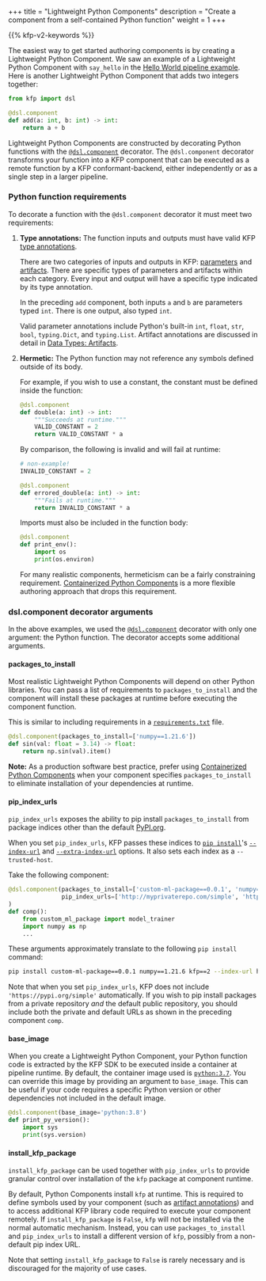 +++
title = "Lightweight Python Components"
description = "Create a component from a self-contained Python function"
weight = 1
+++

{{% kfp-v2-keywords %}}

The easiest way to get started authoring components is by creating a Lightweight Python Component. We saw an example of a Lightweight Python Component with `say_hello` in the [Hello World pipeline example][hello-world-pipeline]. Here is another Lightweight Python Component that adds two integers together:

```python
from kfp import dsl

@dsl.component
def add(a: int, b: int) -> int:
    return a + b
```

Lightweight Python Components are constructed by decorating Python functions with the [`@dsl.component`][dsl-component] decorator. The `@dsl.component` decorator transforms your function into a KFP component that can be executed as a remote function by a KFP conformant-backend, either independently or as a single step in a larger pipeline.

### Python function requirements
To decorate a function with the `@dsl.component` decorator it must meet two requirements:

1. **Type annotations:** The function inputs and outputs must have valid KFP [type annotations][data-types].

    There are two categories of inputs and outputs in KFP: [parameters][parameters] and [artifacts][artifacts]. There are specific types of parameters and artifacts within each category. Every input and output will have a specific type indicated by its type annotation.

    In the preceding `add` component, both inputs `a` and `b` are parameters typed `int`. There is one output, also typed `int`.

    Valid parameter annotations include Python's built-in `int`, `float`, `str`, `bool`, `typing.Dict`, and `typing.List`. Artifact annotations are discussed in detail in [Data Types: Artifacts][artifacts].

2. **Hermetic:** The Python function may not reference any symbols defined outside of its body.

    For example, if you wish to use a constant, the constant must be defined inside the function:

    ```python
    @dsl.component
    def double(a: int) -> int:
        """Succeeds at runtime."""
        VALID_CONSTANT = 2
        return VALID_CONSTANT * a
    ```

    By comparison, the following is invalid and will fail at runtime:

    ```python
    # non-example!
    INVALID_CONSTANT = 2

    @dsl.component
    def errored_double(a: int) -> int:
        """Fails at runtime."""
        return INVALID_CONSTANT * a
    ```

    Imports must also be included in the function body:

    ```python
    @dsl.component
    def print_env():
        import os
        print(os.environ)
    ```

    For many realistic components, hermeticism can be a fairly constraining requirement. [Containerized Python Components][containerized-python-components] is a more flexible authoring approach that drops this requirement.

### dsl.component decorator arguments
In the above examples, we used the [`@dsl.component`][dsl-component] decorator with only one argument: the Python function. The decorator accepts some additional arguments.

#### packages_to_install

Most realistic Lightweight Python Components will depend on other Python libraries. You can pass a list of requirements to `packages_to_install` and the component will install these packages at runtime before executing the component function.

This is similar to including requirements in a [`requirements.txt`][requirements-txt] file.

```python
@dsl.component(packages_to_install=['numpy==1.21.6'])
def sin(val: float = 3.14) -> float:
    return np.sin(val).item()
```

**Note:** As a production software best practice, prefer using [Containerized Python Components][containerized-python-components] when your component specifies `packages_to_install` to eliminate installation of your dependencies at runtime.

#### pip_index_urls

`pip_index_urls` exposes the ability to pip install `packages_to_install` from package indices other than the default [PyPI.org][pypi-org].

When you set `pip_index_urls`, KFP passes these indices to [`pip install`][pip-install]'s [`--index-url`][pip-index-url] and [`--extra-index-url`][pip-extra-index-url] options. It also sets each index as a `--trusted-host`.

Take the following component:

```python
@dsl.component(packages_to_install=['custom-ml-package==0.0.1', 'numpy==1.21.6'],
               pip_index_urls=['http://myprivaterepo.com/simple', 'http://pypi.org/simple'],
)
def comp():
    from custom_ml_package import model_trainer
    import numpy as np
    ...
```

These arguments approximately translate to the following `pip install` command:

```sh
pip install custom-ml-package==0.0.1 numpy==1.21.6 kfp==2 --index-url http://myprivaterepo.com/simple --trusted-host http://myprivaterepo.com/simple --extra-index-url http://pypi.org/simple --trusted-host http://pypi.org/simple
```

Note that when you set `pip_index_urls`, KFP does not include `'https://pypi.org/simple'` automatically. If you wish to pip install packages from a private repository _and_ the default public repository, you should include both the private and default URLs as shown in the preceding component `comp`.

#### base_image

When you create a Lightweight Python Component, your Python function code is extracted by the KFP SDK to be executed inside a container at pipeline runtime. By default, the container image used is [`python:3.7`](https://hub.docker.com/_/python). You can override this image by providing an argument to `base_image`. This can be useful if your code requires a specific Python version or other dependencies not included in the default image.

```python
@dsl.component(base_image='python:3.8')
def print_py_version():
    import sys
    print(sys.version)
```

#### install_kfp_package

`install_kfp_package` can be used together with `pip_index_urls` to provide granular control over installation of the `kfp` package at component runtime.

By default, Python Components install `kfp` at runtime. This is required to define symbols used by your component (such as [artifact annotations][artifacts]) and to access additional KFP library code required to execute your component remotely. If `install_kfp_package` is `False`, `kfp` will not be installed via the normal automatic mechanism. Instead, you can use `packages_to_install` and `pip_index_urls` to install a different version of `kfp`, possibly from a non-default pip index URL.

Note that setting `install_kfp_package` to `False` is rarely necessary and is discouraged for the majority of use cases.

[hello-world-pipeline]: /docs/components/pipelines/getting-started
[containerized-python-components]: /docs/components/pipelines/how-to/create-components/containerized-python-components
[dsl-component]: https://kubeflow-pipelines.readthedocs.io/en/stable/source/dsl.html#kfp.dsl.component
[data-types]: /docs/components/pipelines/how-to/data-types
[parameters]: /docs/components/pipelines/how-to/parameters
[artifacts]: /docs/components/pipelines/how-to/artifacts
[requirements-txt]: https://pip.pypa.io/en/stable/reference/requirements-file-format/
[pypi-org]: https://pypi.org/
[pip-install]: https://pip.pypa.io/en/stable/cli/pip_install/
[pip-index-url]: https://pip.pypa.io/en/stable/cli/pip_install/#cmdoption-0
[pip-extra-index-url]: https://pip.pypa.io/en/stable/cli/pip_install/#cmdoption-extra-index-url